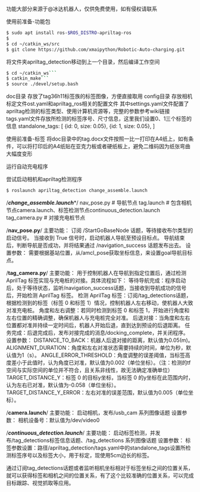 功能大部分来源于@冰达机器人，仅供免费使用，如有侵权请联系

使用前准备-功能包
```sh
$ sudo apt install ros-$ROS_DISTRO-apriltag-ros
$ 
$ cd ~/catkin_ws/src
$ git clone https://github.com/xmaipython/Robotic-Auto-charging.git
```
将文件夹apriltag_detection移动到上一个目录，然后编译工作空间
```sh
$ cd ~/catkin_ws```
$ catkin_make```
$ source ./devel/setup.bash
```

doc目录
存放了tag36h11标签族的标签图像，方便直接取用
config目录
存放相机标定文件ost.yaml和apriltag_ros相关的配置文件
其中settings.yaml文件配置了apriltag检测的标签类型、使用计算机资源等，完整的参数参考wiki链接
tags.yaml文件存放所检测的标签序号、尺寸信息，这里我们设置0、1三个标签的信息
standalone_tags:
  [
    {id: 0, size: 0.05},
    {id: 1, size: 0.05},
  ]

使用前准备-标签
将doc目录中的tag.docx文件按照一比一打印在A4纸上，如有条件，可以将打印后的A4纸贴在亚克力板或者硬纸板上，避免二维码因为纸张弯曲大幅度变形

运行自动充电程序

尝试启动相机和apriltag检测程序

```sh
$ roslaunch apriltag_detection change_assemble.launch
```

/***************change_assemble.launch****************/
nav_pose.py      # 导航节点
tag.launch        # 包含相机节点camera.launch、标签检测节点continuous_detection.launch
tag_camera.py  # 对接充电桩节点

/**********************nav_pose.py**********************/
主要功能：
	订阅 /StartGoBaseNode 话题，等待接收布尔类型的启动信号。
	当接收到 True 信号时，启动机器人导航至预设目标点。
	导航结束后，判断导航是否成功，并将结果通过 /navigation_success 话题发布出去。
设置参数：
	需要根据基站位置，从/amcl_pose获取坐标信息，来设置goal导航目标点。

/********************tag_camera.py********************/
主要功能：
	用于控制机器人在导航到指定位置后，通过检测 AprilTag 标签实现与充电桩的对接。具体流程如下：
	等待导航完成：程序启动后，处于等待状态，监听/navigation_success话题，当接收到导航成功的信号后，开始检测 AprilTag 标签。
	检测 AprilTag 标签：订阅/tag_detections话题，根据检测到的标签（标签 0 和标签 1）情况，控制机器人左右移动，使机器人大致对准充电桩。
	角度和左右调整：若同时检测到标签 0 和标签 1，开始进行角度和左右位置的精确调整，确保机器人与充电桩完全对准。
	后退对接：当角度和左右位置都对准并持续一定时间后，机器人开始后退，直到达到预设的后退距离。
	任务完成：后退完成后，发布对接完成的消息/docking_complete，并关闭程序。
设置参数：
	DISTANCE_TO_BACK：机器人后退对接的距离，默认值为0.05(m)。
	ALIGNMENT_DURATION：角度和左右对准状态需要持续的时间，单位为秒，默认值为1（s）。
	ANGLE_ERROR_THRESHOLD：角度调整的误差阈值，当标签高度差小于此值时，认为角度已对准，默认值为0.002（单位坐标）。（注：检测的tf空间与实际空间的单位并不符合，且关系非线性，故无法确定准确单位）
	TARGET_DISTANCE_Y：标签 0 的目标y坐标，当标签 0 的y坐标在此范围内时，认为左右已对准，默认值为-0.058（单位坐标）。
	TARGET_DISTANCE_Y_ERROR：左右对准的误差范围，默认值为0.005（单位坐标）。

/********************camera.launch********************/
主要功能：
	启动相机，发布/usb_cam 系列图像话题
设置参数：
	相机设备号：默认值为/dev/video0

/*************continuous_detection.launch*************/
主要功能：
	启动标签检测，并发布/tag_detections标签信息话题、/tag_detections 系列图像话题
设置参数：
	标签参数设置：路径/apriltag_detection/tags.yaml中的standalone_tags设置所检测标签序号以及标签大小，用于标定，现使用5cm边长的标签。

通过订阅tag_detections话题或者监听相机坐标相对于标签坐标之间的位置关系，就可以获得标签和相机之间的位置关系，有了这个比较准确的位置关系，可以完成目标跟踪、视觉抓取等应用。